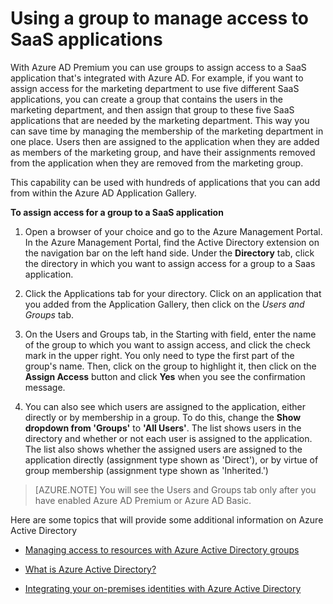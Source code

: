 <properties 
	pageTitle="Using a group to manage access to SaaS Applications| Windows Azure" 
	description="How to use groups in Azure AD Premium or Basic to assign access to a SaaS applications that are integrated with Azure AD."
	services="active-directory" 
	documentationCenter="" 
	authors="femila" 
	manager="stevenpo"
	editor=""
	tags="azure-classic-portal"/>

<tags 
	ms.service="active-directory" 
	ms.date="10/09/2015"
	wacn.date=""/>


# Using a group to manage access to SaaS applications

With Azure AD Premium you can use groups to assign access to a SaaS application that's integrated with Azure AD. For example, if you want to assign access for the marketing department to use five different SaaS applications, you can create a group that contains the users in the marketing department, and then assign that group to these five SaaS applications that are needed by the marketing department. This way you can save time by managing the membership of the marketing department in one place. Users then are assigned to the application when they are added as members of the marketing group, and have their assignments removed from the application when they are removed from the marketing group.

This capability can be used with hundreds of applications that you can add from within the Azure AD Application Gallery.

**To assign access for a group to a SaaS application**


1. Open a browser of your choice and go to the Azure Management Portal. In the Azure Management Portal, find the Active Directory extension on the navigation bar on the left hand side. Under the **Directory** tab, click the directory in which you want to assign access for a group to a Saas application.


2. Click the Applications tab for your directory. Click on an application that you added from the Application Gallery, then click on the *Users and Groups* tab.

3. On the Users and Groups tab, in the Starting with field, enter the name of the group to which you want to assign access, and click the check mark in the upper right. You only need to type the first part of the group's name. Then, click on the group to highlight it, then click on the **Assign Access** button and click **Yes** when you see the confirmation message. 


4. You can also see which users are assigned to the application, either directly or by membership in a group. To do this, change the **Show dropdown from 'Groups'** to **'All Users'**. The list shows users in the directory and whether or not each user is assigned to the application. The list also shows whether the assigned users are assigned to the application directly (assignment type shown as 'Direct'), or by virtue of group membership (assignment type shown as 'Inherited.') 


> [AZURE.NOTE]
>You will see the Users and Groups tab only after you have enabled Azure AD Premium or Azure AD Basic.

Here are some topics that will provide some additional information on Azure Active Directory 

* [Managing access to resources with Azure Active Directory groups](/documentation/articles/active-directory-manage-groups)

* [What is Azure Active Directory?](/documentation/articles/active-directory-whatis)

* [Integrating your on-premises identities with Azure Active Directory](/documentation/articles/active-directory-aadconnect)